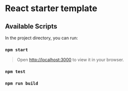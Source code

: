 # React starter template

## Available Scripts

In the project directory, you can run:

### `npm start`

> Open [http://localhost:3000](http://localhost:3000) to view it in your browser.

### `npm test`

### `npm run build`
